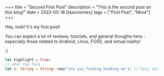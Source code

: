 +++
title = "Second First Post"
description = "This is the second post on this blog!"
date = 2022-05-18
[taxonomies]
tags = ["First Post", "More"]
+++

Hey, look! It's my first post!

You can expect a lot of reviews, tutorials, and general thoughts here - especially those related to Android, Linux, FOSS, and virtual reality!

:)

```rust
let highlight = true;
// what the fuck
let x: String = String::new("are you fucking kidding me"); // holy shit
```
